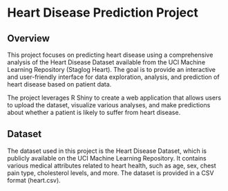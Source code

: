 # Heart Disease Prediction Project

## Overview

This project focuses on predicting heart disease using a comprehensive analysis of the Heart Disease Dataset available from the UCI Machine Learning Repository (Staglog Heart). The goal is to provide an interactive and user-friendly interface for data exploration, analysis, and prediction of heart disease based on patient data.

The project leverages R Shiny to create a web application that allows users to upload the dataset, visualize various analyses, and make predictions about whether a patient is likely to suffer from heart disease.

## Dataset

The dataset used in this project is the Heart Disease Dataset, which is publicly available on the UCI Machine Learning Repository. It contains various medical attributes related to heart health, such as age, sex, chest pain type, cholesterol levels, and more. The dataset is provided in a CSV format (heart.csv).

